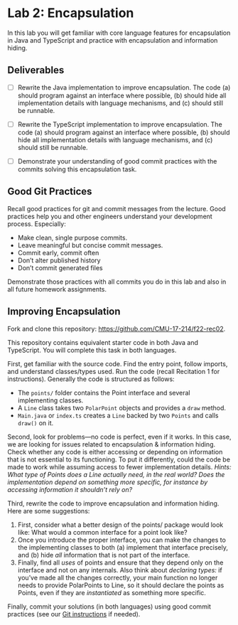 # Lab 2: Encapsulation

In this lab you will get familiar with core language features for encapsulation in Java and TypeScript and practice with encapsulation and information hiding.



## Deliverables

- [ ] Rewrite the Java implementation to improve encapsulation. The code (a) should program against an interface where possible, (b) should hide all implementation details with language mechanisms, and (c) should still be runnable.
- [ ] Rewrite the TypeScript implementation to improve encapsulation. The code (a) should program against an interface where possible, (b) should hide all implementation details with language mechanisms, and (c) should still be runnable.
- [ ] Demonstrate your understanding of good commit practices with the commits solving this encapsulation task.



## Good Git Practices 

Recall good practices for git and commit messages from the lecture. Good practices help you and other engineers understand your development process. Especially:

- Make clean, single purpose commits.
- Leave meaningful but concise commit messages. 
- Commit early, commit often
- Don’t alter published history
- Don’t commit generated files 

Demonstrate those practices with all commits you do in this lab and also in all future homework assignments.



## Improving Encapsulation

Fork and clone this repository: https://github.com/CMU-17-214/f22-rec02.

This repository contains equivalent starter code in both Java and TypeScript. You will complete this task in both languages.

First, get familiar with the source code. Find the entry point, follow imports, and understand classes/types used. Run the code (recall Recitation 1 for instructions). Generally the code is structured as follows:

- The `points/` folder contains the Point interface and several implementing classes.
- A `Line` class takes two `PolarPoint` objects and provides a `draw` method.
- `Main.java` or `index.ts` creates a `Line` backed by two `Points` and calls `draw()` on it.



Second, look for problems—no code is perfect, even if it works. In this case, we are looking for issues related to encapsulation & information hiding. Check whether any code is either accessing or depending on information that is not essential to its functioning. To put it differently, could the code be made to work while assuming access to fewer implementation details. *Hints: What type of Points does a Line actually need, in the real world? Does the implementation depend on something more specific, for instance by accessing information it shouldn’t rely on?*



Third, rewrite the code to improve encapsulation and information hiding. Here are some suggestions:

1. First, consider what a better design of the points/ package would look like: What would a common interface for a point look like?
2. Once you introduce the proper interface, you can make the changes to the implementing classes to both (a) implement that interface precisely, and (b) hide *all* information that is not part of the interface.
3. Finally, find all *uses* of points and ensure that they depend only on the interface and not on any internals. Also think about *declaring types:* if you’ve made all the changes correctly, your main function no longer needs to provide PolarPoints to Line, so it should declare the points as Points, even if they are *instantiated* as something more specific.



Finally, commit your solutions (in both languages) using good commit practices (see our [Git instructions](git-basics.md) if needed).
